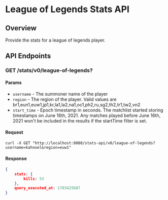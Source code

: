 # League of Legends Stats API 

## Overview
Provide the stats for a league of legends player.

## API Endpoints

### GET /stats/v0/league-of-legends?
#### Params
- `username` - The summoner name of the player
- `region` - The region of the player. Valid values are br1,eun1,euw1,jp1,kr,la1,la2,na1,oc1,ph2,ru,sg2,th2,tr1,tw2,vn2
- `start_time` - Epoch timestamp in seconds. The matchlist started storing timestamps on June 16th, 2021. Any matches played before June 16th, 2021 won't be included in the results if the startTime filter is set.

#### Request
```
curl -X GET "http://localhost:8080/stats-api/v0/league-of-legends?username=kahnoel&region=euw1"
```

#### Response
```json
{
    stats: {
        kills: 53
    },
    query_executed_at: 1703425687
}
```
